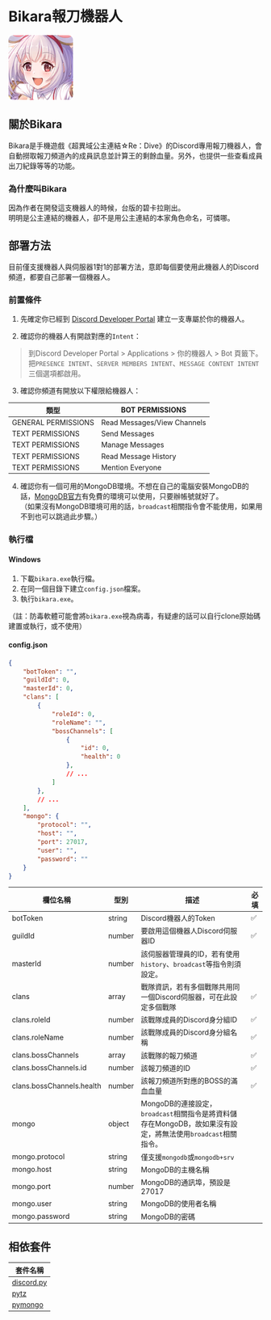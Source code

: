 # Bikara報刀機器人

![碧卡拉](bikara.webp)

## 關於Bikara
Bikara是手機遊戲《超異域公主連結☆Re：Dive》的Discord專用報刀機器人，會自動撈取報刀頻道內的成員訊息並計算王的剩餘血量。另外，也提供一些查看成員出刀紀錄等等的功能。

### 為什麼叫Bikara

因為作者在開發這支機器人的時候，台版的碧卡拉剛出。  
明明是公主連結的機器人，卻不是用公主連結的本家角色命名，可憐哪。

## 部署方法

目前僅支援機器人與伺服器1對1的部署方法，意即每個要使用此機器人的Discord頻道，都要自己部署一個機器人。  


### 前置條件

1. 先確定你已經到 [Discord Developer Portal](https://discord.com/developers/applications) 建立一支專屬於你的機器人。

2. 確認你的機器人有開啟對應的`Intent`：  

> 到Discord Developer Portal > Applications > 你的機器人 > Bot 頁籤下。  
> 把`PRESENCE INTENT`、`SERVER MEMBERS INTENT`、`MESSAGE CONTENT INTENT`三個選項都啟用。

3. 確認你頻道有開放以下權限給機器人：  

| 類型 | BOT PERMISSIONS |  
| --- | --- |
| GENERAL PERMISSIONS | Read Messages/View Channels |
| TEXT PERMISSIONS | Send Messages |
| TEXT PERMISSIONS | Manage Messages |
| TEXT PERMISSIONS | Read Message History |
| TEXT PERMISSIONS | Mention Everyone |

4. 確認你有一個可用的MongoDB環境。不想在自己的電腦安裝MongoDB的話，[MongoDB官方](https://www.mongodb.com/atlas/database)有免費的環境可以使用，只要辦帳號就好了。  
（如果沒有MongoDB環境可用的話，`broadcast`相關指令會不能使用，如果用不到也可以跳過此步驟。）

### 執行檔

#### Windows
1. 下載`bikara.exe`執行檔。
2. 在同一個目錄下建立`config.json`檔案。
3. 執行`bikara.exe`。

（註：防毒軟體可能會將`bikara.exe`視為病毒，有疑慮的話可以自行clone原始碼建置或執行，或不使用）

#### config.json

```json
{
    "botToken": "",
    "guildId": 0,
    "masterId": 0,
    "clans": [
        {
            "roleId": 0,
            "roleName": "",
            "bossChannels": [
                {
                    "id": 0,
                    "health": 0
                },
                // ...
            ]
        },
        // ...
    ],
    "mongo": {
        "protocol": "",
        "host": "",
        "port": 27017,
        "user": "",
        "password": ""
    }
}
```
| 欄位名稱 | 型別 | 描述 | 必填 |
| --- | --- | --- | --- |
| botToken | string | Discord機器人的Token | ✅ |
| guildId | number | 要啟用這個機器人Discord伺服器ID | ✅ |
| masterId | number | 該伺服器管理員的ID，若有使用`history`、`broadcast`等指令則須設定。 |  |
| clans | array | 戰隊資訊，若有多個戰隊共用同一個Discord伺服器，可在此設定多個戰隊 | ✅ |
| clans.roleId | number | 該戰隊成員的Discord身分組ID | ✅ |
| clans.roleName | number | 該戰隊成員的Discord身分組名稱 | ✅ |
| clans.bossChannels | array | 該戰隊的報刀頻道 | ✅ |
| clans.bossChannels.id | number | 該報刀頻道的ID | ✅ |
| clans.bossChannels.health | number | 該報刀頻道所對應的BOSS的滿血血量 | ✅ |
| mongo | object | MongoDB的連接設定，`broadcast`相關指令是將資料儲存在MongoDB，故如果沒有設定，將無法使用`broadcast`相關指令。 | |
| mongo.protocol | string | 僅支援`mongodb`或`mongodb+srv` | |
| mongo.host | string | MongoDB的主機名稱 | |
| mongo.port | number | MongoDB的通訊埠，預設是27017 | |
| mongo.user | string | MongoDB的使用者名稱 | |
| mongo.password | string | MongoDB的密碼 | |


## 相依套件

| 套件名稱 |
| --- |
| [discord.py](https://pypi.org/project/discord.py/) |
| [pytz](https://pypi.org/project/pytz/) |
| [pymongo](https://pypi.org/project/pymongo/)